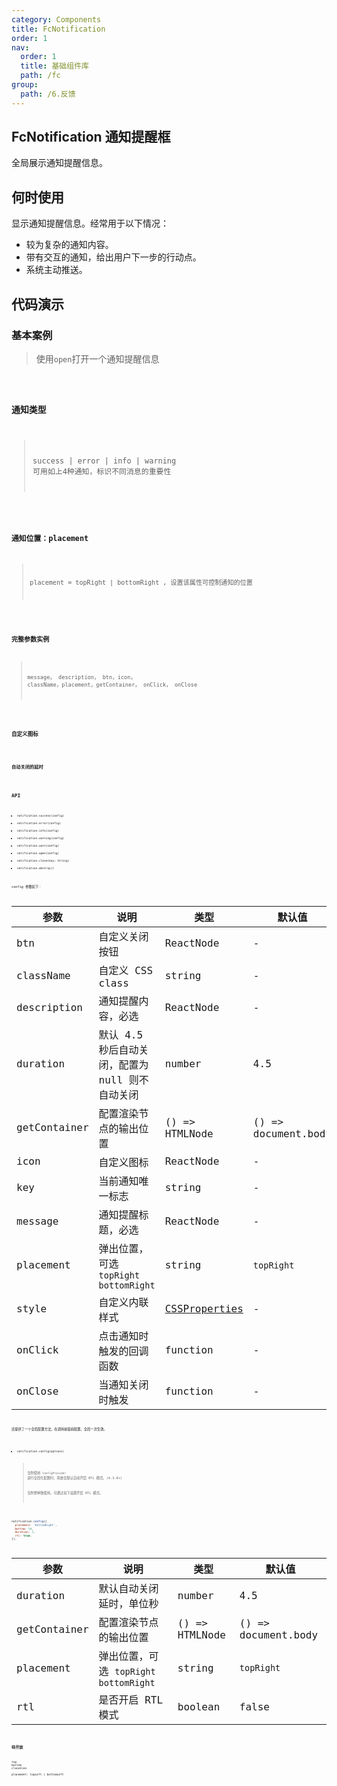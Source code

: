 ```yaml
---
category: Components
title: FcNotification
order: 1
nav:
  order: 1
  title: 基础组件库
  path: /fc
group:
  path: /6.反馈
---
```


## FcNotification 通知提醒框

全局展示通知提醒信息。

## 何时使用

显示通知提醒信息。经常用于以下情况：

- 较为复杂的通知内容。
- 带有交互的通知，给出用户下一步的行动点。
- 系统主动推送。

## 代码演示


### 基本案例
> 使用`open`打开一个通知提醒信息
<code src="./demo/base01.tsx" />


### 通知类型 
> success | error | info | warning 可用如上4种通知，标识不同消息的重要性
<code src="./demo/base02.tsx" />

### 通知位置：placement 
> placement = topRight | bottomRight , 设置该属性可控制通知的位置
<code src="./demo/base03.tsx" />

### 完整参数实例
>  message， description， btn，icon， className，placement，getContainer， onClick， onClose
<code src="./demo/base04.tsx" />

### 自定义图标
<code src="./demo/base05.tsx" />

### 自动关闭的延时
<code src="./demo/base06.tsx" />

## API

- `notification.success(config)`
- `notification.error(config)`
- `notification.info(config)`
- `notification.warning(config)`
- `notification.warn(config)`
- `notification.open(config)`
- `notification.close(key: String)`
- `notification.destroy()`

config 参数如下：

| 参数 | 说明 | 类型 | 默认值 |
| --- | --- | --- | --- |
| btn | 自定义关闭按钮 | ReactNode | - |
| className | 自定义 CSS class | string | - |
| description | 通知提醒内容，必选 | ReactNode | - |
| duration | 默认 4.5 秒后自动关闭，配置为 null 则不自动关闭 | number | 4.5 |
| getContainer | 配置渲染节点的输出位置 | () => HTMLNode | () => document.body |
| icon | 自定义图标 | ReactNode | - |
| key | 当前通知唯一标志 | string | - |
| message | 通知提醒标题，必选 | ReactNode | - |
| placement | 弹出位置，可选  `topRight`  `bottomRight` | string | `topRight` |
| style | 自定义内联样式 | [CSSProperties](https://github.com/DefinitelyTyped/DefinitelyTyped/blob/e434515761b36830c3e58a970abf5186f005adac/types/react/index.d.ts#L794) | - |
| onClick | 点击通知时触发的回调函数 | function | - |
| onClose | 当通知关闭时触发 | function | - |

还提供了一个全局配置方法，在调用前提前配置，全局一次生效。

- `notification.config(options)`

  > 当你使用 `ConfigProvider` 进行全局化配置时，系统会默认自动开启 RTL 模式。(4.3.0+)
  >
  > 当你想单独使用，可通过如下设置开启 RTL 模式。

```js
notification.config({
  placement: 'bottomRight',
  bottom: 50,
  duration: 3,
  rtl: true,
});
```

| 参数 | 说明 | 类型 | 默认值 |
| --- | --- | --- | --- |
| duration | 默认自动关闭延时，单位秒 | number | 4.5 |
| getContainer | 配置渲染节点的输出位置 | () => HTMLNode | () => document.body |
| placement | 弹出位置，可选 `topRight` `bottomRight` | string | `topRight` |
| rtl | 是否开启 RTL 模式 | boolean | false |

### 待开放
```tsx | pure
top
bottom
closeIcon

placement: topLeft | bottomLeft

```